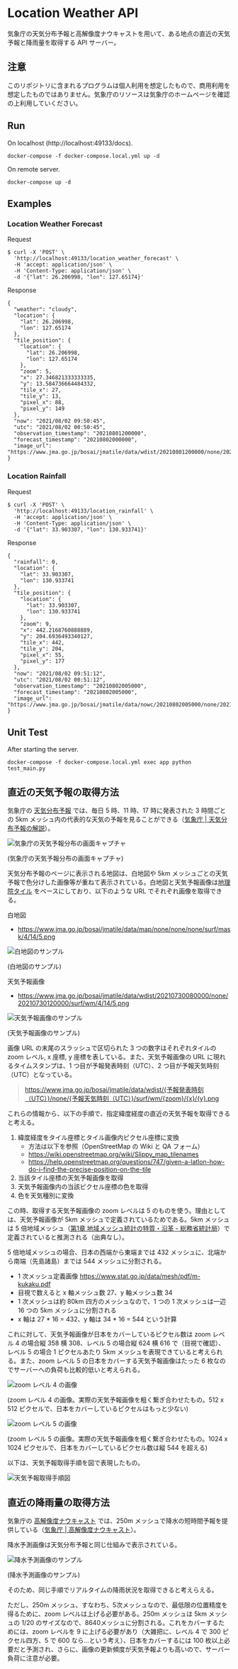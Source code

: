 # Location Weather API

気象庁の天気分布予報と高解像度ナウキャストを用いて、ある地点の直近の天気予報と降雨量を取得する API サーバー。


## 注意

このリポジトリに含まれるプログラムは個人利用を想定したもので、商用利用を想定したものではありません。気象庁のリソースは気象庁のホームページを確認の上利用していください。


## Run

On localhost (http://localhost:49133/docs).

```
docker-compose -f docker-compose.local.yml up -d 
```

On remote server.

```
docker-compose up -d
```


## Examples

### Location Weather Forecast

Request

```
$ curl -X 'POST' \
  'http://localhost:49133/location_weather_forecast' \
  -H 'accept: application/json' \
  -H 'Content-Type: application/json' \
  -d '{"lat": 26.206998, "lon": 127.65174}'
```

Response

```
{
  "weather": "cloudy",
  "location": {
    "lat": 26.206998,
    "lon": 127.65174
  },
  "tile_position": {
    "location": {
      "lat": 26.206998,
      "lon": 127.65174
    },
    "zoom": 5,
    "x": 27.346821333333335,
    "y": 13.584736664484332,
    "tile_x": 27,
    "tile_y": 13,
    "pixel_x": 88,
    "pixel_y": 149
  },
  "now": "2021/08/02 09:50:45",
  "utc": "2021/08/02 00:50:45",
  "observation_timestamp": "20210801200000",
  "forecast_timestamp": "20210802000000",
  "image_url": "https://www.jma.go.jp/bosai/jmatile/data/wdist/20210801200000/none/20210802000000/surf/wm/5/27/13.png"
}
```

### Location Rainfall

Request

```
$ curl -X 'POST' \
  'http://localhost:49133/location_rainfall' \
  -H 'accept: application/json' \
  -H 'Content-Type: application/json' \
  -d '{"lat": 33.903307, "lon": 130.933741}'
```

Response

```
{
  "rainfall": 0,
  "location": {
    "lat": 33.903307,
    "lon": 130.933741
  },
  "tile_position": {
    "location": {
      "lat": 33.903307,
      "lon": 130.933741
    },
    "zoom": 9,
    "x": 442.2168760888889,
    "y": 204.6936493340127,
    "tile_x": 442,
    "tile_y": 204,
    "pixel_x": 55,
    "pixel_y": 177
  },
  "now": "2021/08/02 09:51:12",
  "utc": "2021/08/02 00:51:12",
  "observation_timestamp": "20210802005000",
  "forecast_timestamp": "20210802005000",
  "image_url": "https://www.jma.go.jp/bosai/jmatile/data/nowc/20210802005000/none/20210802005000/surf/hrpns/9/442/204.png"
}
```


## Unit Test

After starting the server.

```
docker-compose -f docker-compose.local.yml exec app python test_main.py
```


## 直近の天気予報の取得方法

気象庁の [天気分布予報](https://www.jma.go.jp/bosai/wdist/) では、毎日 5 時、11 時、17 時に発表された 3 時間ごとの 5km メッシュ内の代表的な天気の予報を見ることができる（[気象庁 | 天気分布予報の解説](https://www.jma.go.jp/jma/kishou/know/kurashi/bunpu.html)）。

![気象庁の天気予報分布の画面キャプチャ](./assets/jma-wdist.png)

(気象庁の天気予報分布の画面キャプチャ)

天気分布予報のページに表示される地図は、白地図や 5km メッシュごとの天気予報で色分けした画像等が重ねて表示されている。白地図と天気予報画像は[地理院タイル](https://maps.gsi.go.jp/development/siyou.html) をベースにしており、以下のような URL でそれぞれ画像を取得できる。

白地図

* https://www.jma.go.jp/bosai/jmatile/data/map/none/none/none/surf/mask/4/14/5.png

![白地図のサンプル](https://www.jma.go.jp/bosai/jmatile/data/map/none/none/none/surf/mask/4/14/5.png)

(白地図のサンプル)

天気予報画像

* https://www.jma.go.jp/bosai/jmatile/data/wdist/20210730080000/none/20210730120000/surf/wm/4/14/5.png

![天気予報画像のサンプル](https://www.jma.go.jp/bosai/jmatile/data/wdist/20210730080000/none/20210730120000/surf/wm/4/14/5.png)

(天気予報画像のサンプル)

画像 URL の末尾のスラッシュで区切られた 3 つの数字はそれぞれタイルの zoom レベル, x 座標, y 座標を表している。また、天気予報画像の URL に現れるタイムスタンプは、1 つ目が予報発表時刻（UTC）、2 つ目が予報天気時刻（UTC）となっている。

> https://www.jma.go.jp/bosai/jmatile/data/wdist/{予報発表時刻（UTC）}/none/{予報天気時刻（UTC）}/surf/wm/{zoom}/{x}/{y}.png

これらの情報から、以下の手順で、指定緯度経度の直近の天気予報を取得できると考える。

1. 緯度経度をタイル座標とタイル画像内ピクセル座標に変換
    - 方法は以下を参照（OpenStreetMap の Wiki と QA フォーム）
    - https://wiki.openstreetmap.org/wiki/Slippy_map_tilenames
    - https://help.openstreetmap.org/questions/747/given-a-latlon-how-do-i-find-the-precise-position-on-the-tile
1. 当該タイル座標の天気予報画像を取得
1. 天気予報画像内の当該ピクセル座標の色を取得
1. 色を天気種別に変換

この時、取得する天気予報画像の zoom レベルは 5 のものを使う。理由としては、天気予報画像が 5km メッシュで定義されているためである。5km メッシュは 5 倍地域メッシュ（[第1章 地域メッシュ統計の特質・沿革 - 総務省統計局](https://www.stat.go.jp/data/mesh/pdf/gaiyo1.pdf)）で定義されていると推測される（出典なし）。

5 倍地域メッシュの場合、日本の西端から東端までは 432 メッシュに、北端から南端（先島諸島）までは 544 メッシュに分割される。

* 1 次メッシュ定義画像 https://www.stat.go.jp/data/mesh/pdf/m-kukaku.pdf
* 目視で数えると x 軸メッシュ数 27、y 軸メッシュ数 34
* 1 次メッシュは約 80km 四方のメッシュなので、1 つの 1 次メッシュは一辺 16 つの 5km メッシュに分割される
* x 軸は 27 * 16 = 432、y 軸は 34 * 16 = 544 という計算

これに対して、天気予報画像が日本をカバーしているピクセル数は zoom レベル 4 の場合縦 358 横 308、レベル 5 の場合縦 624 横 616 で（目視で確認）、レベル 5 の場合 1 ピクセルあたり 5km メッシュを表現できていると考えられる。また、zoom レベル 5 の日本をカバーする天気予報画像はたった 6 枚なのでサーバーへの負荷も比較的低いと考えられる。

![zoom レベル 4 の画像](./assets/zoom4.png)

(zoom レベル 4 の画像。実際の天気予報画像を粗く繋ぎ合わせたもの。512 x 512 ピクセルで、日本をカバーしているピクセルはもっと少ない)

![zoom レベル 5 の画像](./assets/zoom5.png)

(zoom レベル 5 の画像。実際の天気予報画像を粗く繋ぎ合わせたもの。1024 x 1024 ピクセルで、日本をカバーしているピクセル数は縦 544 を超える)

以下は、天気予報取得手順を図で表現したもの。

![天気予報取得手順図](./assets/procedure.png)


## 直近の降雨量の取得方法

気象庁の [高解像度ナウキャスト](https://www.jma.go.jp/bosai/nowc/) では、250m メッシュで降水の短時間予報を提供している（[気象庁 | 高解像度ナウキャスト](https://www.jma.go.jp/jma/kishou/know/kurashi/highres_nowcast.html)）。

降水予測画像は天気分布予報と同じ仕組みで表示されている。

![降水予測画像のサンプル](https://www.jma.go.jp/bosai/jmatile/data/nowc/20210730185500/none/20210730185500/surf/hrpns/4/13/6.png)

(降水予測画像のサンプル)

そのため、同じ手順でリアルタイムの降雨状況を取得できると考えらえる。

ただし、250m メッシュ、すなわち、5次メッシュなので、最低限の位置精度を得るために、zoom レベルは上げる必要がある。250m メッシュは 5km メッシュの 1/20 のサイズなので、8640メッシュに分割される。これをカバーするためには、zoom レベルを 9 に上げる必要があり（大雑把に、レベル 4 で 300 ピクセル四方、5 で 600 なら...という考え）、日本をカバーするには 100 枚以上必要だと予測され、さらに、画像の更新頻度が天気予報よりも高いので、サーバー負荷に注意が必要。
